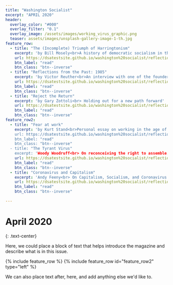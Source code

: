 ```yaml
---
title: "Washington Socialist"
excerpt: "APRIL 2020"
header:
  overlay_color: "#000"
  overlay_filter: "0.1"
  overlay_image: /assets/images/working_virus_graphic.png
  teaser: assets/images/unsplash-gallery-image-1-th.jpg
feature_row:
  - title: "The (Incomplete) Triumph of Harringtonism"
    excerpt: 'by Bill Mosely<br>A history of democratic socialism in the US'
    url: https://dsatestsite.github.io/washington%20socialist/reflections/
    btn_label: "read"
    btn_class: "btn--inverse"
  - title: "Reflections from the Past: 1985"
    excerpt: 'by Victor Reuther<br>An interview with one of the founders of the UAW.' 
    url: https://dsatestsite.github.io/washington%20socialist/reflections/
    btn_label: "read"
    btn_class: "btn--inverse"
  - title: "Reject the Return"
    excerpt: 'by Gary Zottoli<br> Holding out for a new path forward' 
    url: https://dsatestsite.github.io/washington%20socialist/reflections/
    btn_label: "read"
    btn_class: "btn--inverse" 
feature_row2:
  - title: "Fear at work"
    excerpt: 'by Kurt Stand<br>Personal essay on working in the age of coronavirus.
    url: https://dsatestsite.github.io/washington%20socialist/reflections/
    btn_label: "read"
    btn_class: "btn--inverse"
  - title: "The Tyrant Virus"
    excerpt: 'Woody Woodruff<br> On reconceiving the right to assemble.'
    url: https://dsatestsite.github.io/washington%20socialist/reflections/
    btn_label: "read"
    btn_class: "btn--inverse"
  - title: "Coronavirus and Capitalism"
    excerpt: 'Andy Feeny<br> On Capitalism, Socialism, and Coronavirus.'
    url: https://dsatestsite.github.io/washington%20socialist/reflections/
    btn_label: "read"
    btn_class: "btn--inverse"
    
---
```

# April 2020
{: .text-center}


Here, we could place a block of text that helps introduce the magazine and describe what is in this issue.

{% include feature_row %}
{% include feature_row id="feature_row2" type="left" %}

We can also place text after, here, and add anything else we'd like to.



